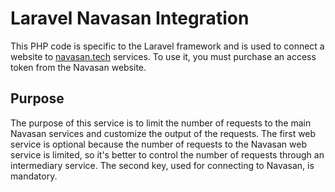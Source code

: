 # Laravel Navasan Integration

This PHP code is specific to the Laravel framework and is used to connect a website to [navasan.tech](https://navasan.tech) services. To use it, you must purchase an access token from the Navasan website.

## Purpose
The purpose of this service is to limit the number of requests to the main Navasan services and customize the output of the requests. The first web service is optional because the number of requests to the Navasan web service is limited, so it's better to control the number of requests through an intermediary service. The second key, used for connecting to Navasan, is mandatory.
